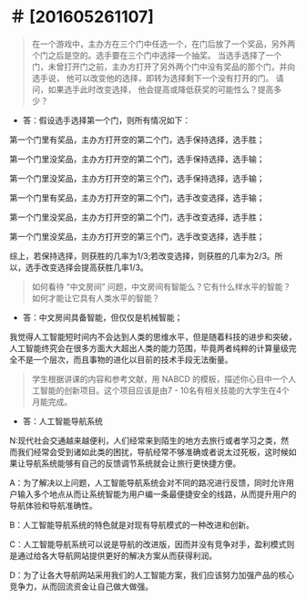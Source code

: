 ＃  [201605261107]
=========
>在一个游戏中，主办方在三个门中任选一个，在门后放了一个奖品，另外两个门之后是空的。选手要在三个门中选择一个抽奖。 当选手选择了一个门，未曾打开门之前，主办方打开了另外两个门中没有奖品的那个门，并向选手说， 他可以改变他的选择，即转为选择剩下一个没有打开的门。 请问，如果选手此时改变选择， 他会提高或降低获奖的可能性么？提高多少？
- 答：假设选手选择第一个门，则所有情况如下：

第一个门里有奖品，主办方打开空的第二个门，选手保持选择，选手胜；

第一个门里没奖品，主办方打开空的第二个门，选手保持选择，选手输；

第一个门里没奖品，主办方打开空的第三个门，选手保持选择，选手输；

第一个门里有奖品，主办方打开空的第二个门，选手改变选择，选手输；

第一个门里没奖品，主办方打开空的第二个门，选手改变选择，选手胜；

第一个门里没奖品，主办方打开空的第三个门，选手改变选择，选手胜；

综上，若保持选择，则获胜的几率为1/3;若改变选择，则获胜的几率为2/3。所以，选手改变选择会提高获胜几率1/3。

>如何看待 “中文房间” 问题，中文房间有智能么？它有什么样水平的智能？如何才能让它具有人类水平的智能？

- 答：中文房间具备智能，但仅仅是机械智能；

我觉得人工智能短时间内不会达到人类的思维水平，但是随着科技的进步和突破，人工智能终究会在很多方面大大超出人类的能力范围，毕竟两者纯粹的计算量级完全不是一个层次，而且事物的进化以目前的技术手段无法衡量。

>学生根据讲课的内容和参考文献，用 NABCD 的模板，描述你心目中一个人工智能的创新项目。这个项目应该是由7 - 10名有相关技能的大学生在4个月能完成。

- 答：人工智能导航系统

N:现代社会交通越来越便利，人们经常来到陌生的地方去旅行或者学习之类，然而我们经常会受到诸如此类的困扰，导航经常不够准确或者说太过死板，这时候如果让导航系统能够有自己的反馈调节系统就会让旅行更快捷方便。

A：为了解决以上问题，人工智能导航系统会对不同的路况进行反馈，同时允许用户输入多个地点从而让系统智能为用户编一条最便捷安全的线路，从而提升用户的导航体验和导航准确性。

B：人工智能导航系统的特色就是对现有导航模式的一种改进和创新。

C：人工智能导航系统可以说是导航的改进版，因而并没有竞争对手，盈利模式则是通过给各大导航网站提供更好的解决方案从而获得利润。

D：为了让各大导航网站采用我们的人工智能方案，我们应该努力加强产品的核心竞争力，从而回流资金让自己做大做强。
